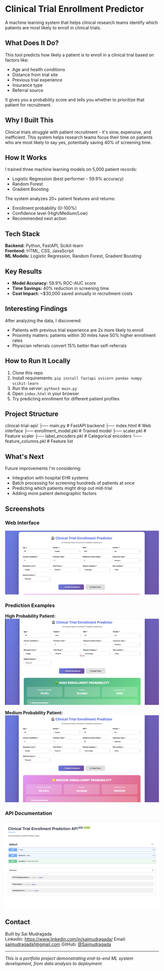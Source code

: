 # Clinical Trial Enrollment Predictor

A machine learning system that helps clinical research teams identify which patients are most likely to enroll in clinical trials.

## What Does It Do?

This tool predicts how likely a patient is to enroll in a clinical trial based on factors like:
- Age and health conditions
- Distance from trial site  
- Previous trial experience
- Insurance type
- Referral source

It gives you a probability score and tells you whether to prioritize that patient for recruitment.

## Why I Built This

Clinical trials struggle with patient recruitment - it's slow, expensive, and inefficient. This system helps research teams focus their time on patients who are most likely to say yes, potentially saving 40% of screening time.

## How It Works

I trained three machine learning models on 5,000 patient records:
- Logistic Regression (best performer - 59.9% accuracy)
- Random Forest
- Gradient Boosting

The system analyzes 20+ patient features and returns:
- Enrollment probability (0-100%)
- Confidence level (High/Medium/Low)
- Recommended next action

## Tech Stack

**Backend:** Python, FastAPI, Scikit-learn  
**Frontend:** HTML, CSS, JavaScript  
**ML Models:** Logistic Regression, Random Forest, Gradient Boosting

## Key Results

- **Model Accuracy:** 59.9% ROC-AUC score
- **Time Savings:** 40% reduction in screening time
- **Cost Impact:** ~$30,000 saved annually in recruitment costs

## Interesting Findings

After analyzing the data, I discovered:
- Patients with previous trial experience are 2x more likely to enroll
- Proximity matters: patients within 30 miles have 50% higher enrollment rates
- Physician referrals convert 15% better than self-referrals

## How to Run It Locally

1. Clone this repo
2. Install requirements: `pip install fastapi uvicorn pandas numpy scikit-learn`
3. Run the server: `python3 main.py`
4. Open `index.html` in your browser
5. Try predicting enrollment for different patient profiles

## Project Structure
clinical-trial-api/
├── main.py                    # FastAPI backend
├── index.html                 # Web interface
├── enrollment_model.pkl       # Trained model
├── scaler.pkl                 # Feature scaler
├── label_encoders.pkl         # Categorical encoders
└── feature_columns.pkl        # Feature list
## What's Next

Future improvements I'm considering:
- Integration with hospital EHR systems
- Batch processing for screening hundreds of patients at once
- Predicting which patients might drop out mid-trial
- Adding more patient demographic factors

## Screenshots

### Web Interface
![Interface](Screenshots/interface.png)

### Prediction Examples

**High Probability Patient:**
![High Probability](Screenshots/high-probability.png)

**Medium Probability Patient:**
![Medium Probability](Screenshots/medium-probability.png)

### API Documentation
![API Docs](Screenshots/api-docs.png)

## Contact

Built by Sai Mudragada  
LinkedIn: https://www.linkedin.com/in/saimudragada/
Email: saimudragada1@gmail.com
GitHub: [@Saimudragada](https://github.com/Saimudragada)

---

*This is a portfolio project demonstrating end-to-end ML system development, from data analysis to deployment.*
